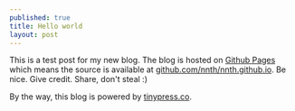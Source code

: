 ```yaml
---
published: true
title: Hello world
layout: post
---
```

This is a test post for my new blog. The blog is hosted on [Github Pages](http://pages.github.com/) which means the source is available at [github.com/nnth/nnth.github.io](http://github.com/nnth/nnth.github.io). Be nice. Give credit. Share, don't steal :)

By the way, this blog is powered by [tinypress.co](https://tinypress.co).